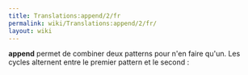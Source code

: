 ```yaml
---
title: Translations:append/2/fr
permalink: wiki/Translations:append/2/fr/
layout: wiki
---
```


**append** permet de combiner deux patterns pour n'en faire qu'un. Les
cycles alternent entre le premier pattern et le second :
